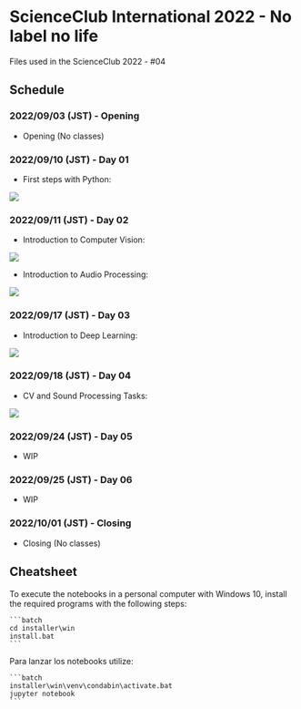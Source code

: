 # ScienceClub International 2022 - No label no life

Files used in the ScienceClub 2022 - #04

## Schedule

### 2022/09/03 (JST) - Opening

- Opening  (No classes)

### 2022/09/10 (JST) - Day 01

- First steps with Python:

<a href="https://colab.research.google.com/github/Fhrozen/2022_scienceclubint/blob/main/day_1/Actividad_01.ipynb"
target="_blank" >
    <img src ="https://colab.research.google.com/assets/colab-badge.svg">
</a>

### 2022/09/11 (JST) - Day 02

- Introduction to Computer Vision:

<a href="https://colab.research.google.com/github/Fhrozen/2022_scienceclubint/blob/main/day_2/Actividad_01.ipynb"
target="_blank" >
    <img src ="https://colab.research.google.com/assets/colab-badge.svg">
</a>

- Introduction to Audio Processing:

<a href="https://colab.research.google.com/github/Fhrozen/2022_scienceclubint/blob/main/day_2/Actividad_02.ipynb"
target="_blank" >
    <img src ="https://colab.research.google.com/assets/colab-badge.svg">
</a>

### 2022/09/17 (JST) - Day 03

- Introduction to Deep Learning:

<a href="https://colab.research.google.com/github/Fhrozen/2022_scienceclubint/blob/main/day_3/Actividad_01.ipynb"
target="_blank" >
    <img src ="https://colab.research.google.com/assets/colab-badge.svg">
</a>

### 2022/09/18 (JST) - Day 04

- CV and Sound Processing Tasks:

<a href="https://colab.research.google.com/github/Fhrozen/2022_scienceclubint/blob/main/day_4/Actividad_01.ipynb"
target="_blank" >
    <img src ="https://colab.research.google.com/assets/colab-badge.svg">
</a>

### 2022/09/24 (JST) - Day 05

- WIP

### 2022/09/25 (JST) - Day 06

- WIP

### 2022/10/01 (JST) - Closing

- Closing (No classes)

## Cheatsheet

To execute the notebooks in a personal computer with Windows 10,
install the required programs with the following steps:

    ```batch
    cd installer\win
    install.bat
    ```

Para lanzar los notebooks utilize:

    ```batch
    installer\win\venv\condabin\activate.bat
    jupyter notebook
    ```
